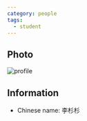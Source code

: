 ```yaml
---
category: people
tags:
  - student
---
```


## Photo

![profile](https://user-images.githubusercontent.com/116997215/198896700-6838dc8c-321f-4374-b40a-f241265307ec.jpg)

## Information

- Chinese name: 李杉杉
